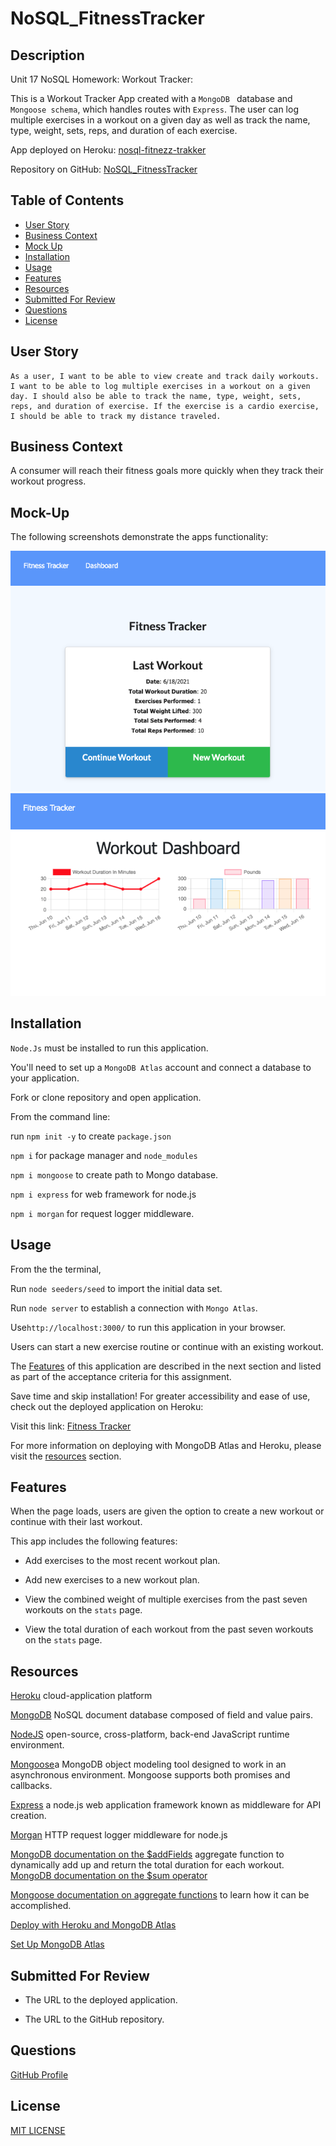# NoSQL_FitnessTracker

## Description

Unit 17 NoSQL Homework: Workout Tracker:

This is a Workout Tracker App created with a `MongoDB ` database and `Mongoose schema`, which handles routes with `Express`. The user can log multiple exercises in a workout on a given day as well as track the name, type, weight, sets, reps, and duration of each exercise. 

App deployed on Heroku: [nosql-fitnezz-trakker](https://fitnezz-trakker.herokuapp.com/)

Repository on GitHub: [NoSQL_FitnessTracker](https://github.com/rdevans87/NoSQL_FitnessTracker)


## Table of Contents
* [User Story](user-story)
* [Business Context](business-context)
* [Mock Up](mock-up)
* [Installation](installation)
* [Usage](usage)
* [Features](features)
* [Resources](resources)
* [Submitted For Review](submitted-for-review)
* [Questions](questions)
* [License](license)

## User Story

```
As a user, I want to be able to view create and track daily workouts. I want to be able to log multiple exercises in a workout on a given day. I should also be able to track the name, type, weight, sets, reps, and duration of exercise. If the exercise is a cardio exercise, I should be able to track my distance traveled.
 ```
## Business Context

A consumer will reach their fitness goals more quickly when they track their workout progress.

## Mock-Up

The following screenshots demonstrate the apps functionality:


<img src="assets/homepage.png" width="550px"/>

<br>


<img src="assets/dashBoard.png" width="550px"/>


## Installation 

`Node.Js` must be installed to run this application.

You'll need to set up a `MongoDB Atlas` account and connect a database to your application.

Fork or clone repository and open application.

From the command line: 

run `npm init -y` to create `package.json`

`npm i` for package manager and `node_modules`

`npm i mongoose` to create path to Mongo database. 

`npm i express` for web framework for node.js

`npm i morgan`  for request logger middleware.


## Usage

From the the terminal,

Run `node seeders/seed` to import the initial data set.

Run `node server` to establish a connection with `Mongo Atlas`.

Use`http://localhost:3000/` to run this application in your browser.

Users can start a new exercise routine or continue with an existing workout.

The [Features](#features) of this application are described in the next section and listed as part of the acceptance criteria for this assignment.  

Save time and skip installation! For greater accessibility and ease of use, check out the deployed application on Heroku: 

Visit this link: [Fitness Tracker](https://fitnezz-trakker.herokuapp.com/)

For more information on deploying with MongoDB Atlas and Heroku, please visit the [resources](#resources) section.


## Features

When the page loads, users are given the option to create a new workout or continue with their last workout.

This app includes the following features:

* Add exercises to the most recent workout plan.

* Add new exercises to a new workout plan.

* View the combined weight of multiple exercises from the past seven workouts on the `stats` page.

* View the total duration of each workout from the past seven  workouts on the `stats` page.

## Resources

[Heroku](https://www.heroku.com/) cloud-application platform

[MongoDB](https://www.mongodb.com/cloud/atlas/) NoSQL document database composed of field and value pairs.

[NodeJS](https://nodejs.org/en/) open-source, cross-platform, back-end JavaScript runtime environment.

[Mongoose](https://www.npmjs.com/package/mongoose)a MongoDB object modeling tool designed to work in an asynchronous environment. Mongoose supports both promises and callbacks.

[Express](https://www.npmjs.com/package/express) a node.js web application framework known as middleware for API creation.

[Morgan](https://www.npmjs.com/package/morgan) HTTP request logger middleware for node.js

[MongoDB documentation on the $addFields](https://docs.mongodb.com/manual/reference/operator/aggregation/addFields/) aggregate function to dynamically add up and return the total duration for each workout. 
[MongoDB documentation on the $sum operator](https://docs.mongodb.com/manual/reference/operator/aggregation/sum/)

[Mongoose documentation on aggregate functions](https://mongoosejs.com/docs/api.html#aggregate_Aggregate) to learn how it can be accomplished.

[Deploy with Heroku and MongoDB Atlas](./assets/MongoAtlas-Deploy.md)

[Set Up MongoDB Atlas](./assets/MongoAtlas-Setup.md)


## Submitted For Review

* The URL to the deployed application.

* The URL to the GitHub repository.

## Questions

[GitHub Profile](https://github.com/rdevans87)


## License

[MIT LICENSE](LICENSE)